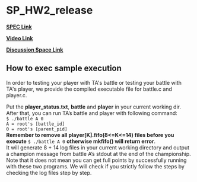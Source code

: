 # SP_HW2_release

**[SPEC Link](https://hackmd.io/@UTGhost/H1Nk8CpMi)**

**[Video Link](https://youtu.be/mNVUvgWQezA?t=0)**

**[Discussion Space Link](https://github.com/NTU-SP/SP_HW2_release/discussions)**

## How to exec sample execution
In order to testing your player with TA's battle or testing your battle with TA's player, we provide the compiled executable file for battle.c and player.c.

Put the **player_status.txt**, **battle** and **player** in your current working dir. After that, you can run TA’s battle and player with following command:  
`$ ./battle A 0`  
`A = root's [battle_id] `  
`0 = root's [parent_pid]`  
**Remember to remove all player[K].fifo(8<=K<=14) files before you execute** `$ ./battle A 0` **otherwise mkfifo() will return error**.  
It will generate 8 + 14 log files in your current working directory and output a  champion message from battle A’s stdout at the end of the championship.
Note that it does not mean you can get full points by successfully running with these two programs. We will check if you strictly follow the steps by checking the log files step by step.
